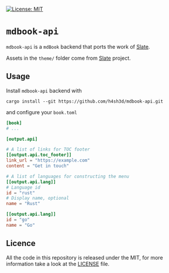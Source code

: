 [![License: MIT](https://img.shields.io/badge/License-MIT-yellow.svg)](https://opensource.org/licenses/MIT)

`mdbook-api`
===

`mdbook-api` is a `mdBook` backend that ports the work of [Slate](https://github.com/slatedocs/slate).

Assets in the `theme/` folder come from [Slate](https://github.com/slatedocs/slate) project.

## Usage

Install `mdbook-api` backend with

```
cargo install --git https://github.com/h4sh3d/mdbook-api.git
```

and configure your `book.toml`

```toml
[book]
# ...

[output.api]

# A list of links for TOC footer
[[output.api.toc_footer]]
link_url = "https://example.com"
content = "Get in touch"

# A list of languages for constructing the menu
[[output.api.lang]]
# Language id
id = "rust"
# Display name, optional
name = "Rust"

[[output.api.lang]]
id = "go"
name = "Go"
```

## Licence

All the code in this repository is released under the MIT, for more information take a look at the [LICENSE](LICENSE) file.
